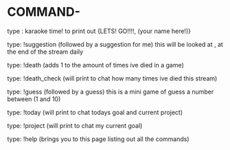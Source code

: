 # COMMAND-



type : karaoke time! to print out {LETS! GO!!!!, (your name here!)}

type: !suggestion (followed by a suggestion for me) this will be looked at , at the end of the stream daily

type: !death (adds 1 to the amount of times ive died in a game)

type: !death_check (will print to chat how many times ive died this stream)

type: !guess (followed by a guess) this is a mini game of guess a number between (1 and 10)

type: !today (will print to chat todays goal and current project)

type: !project (will print to chat my current goal)

type: !help (brings you to this page listing out all the commands)


